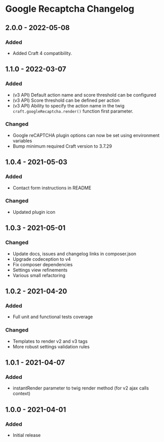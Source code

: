 # Google Recaptcha Changelog

## 2.0.0 - 2022-05-08

### Added
- Added Craft 4 compatibility.

## 1.1.0 - 2022-03-07
### Added
- (v3 API) Default action name and score threshold can be configured
- (v3 API) Score threshold can be defined per action
- (v3 API) Ability to specify the action name in the twig `craft.googleRecaptcha.render()` function first parameter.

### Changed
- Google reCAPTCHA plugin options can now be set using environment variables
- Bump minimum required Craft version to 3.7.29

## 1.0.4 - 2021-05-03
### Added
- Contact form instructions in README

### Changed
- Updated plugin icon

## 1.0.3 - 2021-05-01
### Changed
- Update docs, issues and changelog links in composer.json
- Upgrade codeception to v4
- Fix composer dependencies
- Settings view refinements
- Various small refactoring

## 1.0.2 - 2021-04-20
### Added
- Full unit and functional tests coverage

### Changed
- Templates to render v2 and v3 tags
- More robust settings validation rules

## 1.0.1 - 2021-04-07
### Added
- instantRender parameter to twig render method (for v2 ajax calls context)

## 1.0.0 - 2021-04-01
### Added
- Initial release
